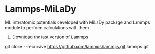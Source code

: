 # Lammps-MiLaDy
ML interatomic potentials developed with MiLaDy package and Lammps module to perform calculations with them 


1. Download the last version of Lammps

git clone --recursive  https://github.com/lammps/lammps.git  lammps.git 
